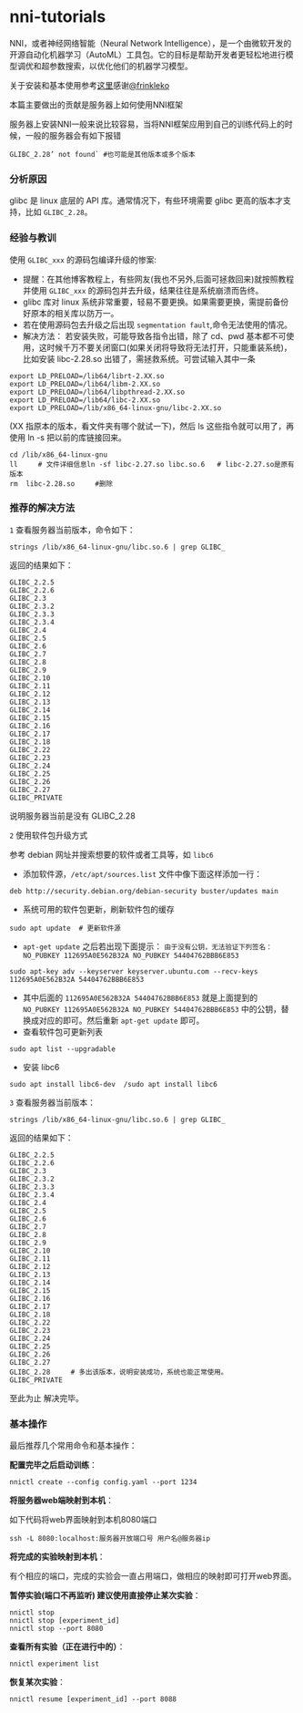 # nni-tutorials
NNI，或者神经网络智能（Neural Network Intelligence），是一个由微软开发的开源自动化机器学习（AutoML）工具包。它的目标是帮助开发者更轻松地进行模型调优和超参数搜索，以优化他们的机器学习模型。

关于安装和基本使用参考[这里](https://github.com/frinkleko/nni-pyg-example)感谢[@frinkleko](https://github.com/frinkleko)

本篇主要做出的贡献是服务器上如何使用NNI框架

服务器上安装NNI一般来说比较容易，当将NNI框架应用到自己的训练代码上的时候，一般的服务器会有如下报错

```
GLIBC_2.28’ not found` #也可能是其他版本或多个版本
```

### 分析原因

glibc 是 linux 底层的 API 库。通常情况下，有些环境需要 glibc 更高的版本才支持，比如 `GLIBC_2.28`。

### 经验与教训

使用 `GLIBC_xxx` 的源码包编译升级的惨案:

* 提醒：在其他博客教程上，有些网友(我也不另外,后面可拯救回来)就按照教程并使用 `GLIBC_xxx` 的源码包并去升级，结果往往是系统崩溃而告终。
* glibc 库对 linux 系统非常重要，轻易不要更换。如果需要更换，需提前备份好原本的相关库以防万一。
* 若在使用源码包去升级之后出现 `segmentation fault`,命令无法使用的情况。
* 解决方法：
  若安装失败，可能导致各指令出错，除了 cd、pwd 基本都不可使用，这时候千万不要关闭窗口(如果关闭将导致将无法打开，只能重装系统)，比如安装 libc-2.28.so 出错了，需拯救系统。可尝试输入其中一条

```
export LD_PRELOAD=/lib64/librt-2.XX.so
export LD_PRELOAD=/lib64/libm-2.XX.so
export LD_PRELOAD=/lib64/libpthread-2.XX.so
export LD_PRELOAD=/lib64/libc-2.XX.so
export LD_PRELOAD=/lib/x86_64-linux-gnu/libc-2.XX.so
```

(XX 指原本的版本，看文件夹有哪个就试一下)，然后 ls 这些指令就可以用了，再使用 ln -s 把以前的库链接回来。

```
cd /lib/x86_64-linux-gnu
ll     # 文件详细信息ln -sf libc-2.27.so libc.so.6   # libc-2.27.so是原有版本
rm  libc-2.28.so     #删除
```

### 推荐的解决方法

`1` 查看服务器当前版本，命令如下：

```
strings /lib/x86_64-linux-gnu/libc.so.6 | grep GLIBC_
```

返回的结果如下：

```
GLIBC_2.2.5
GLIBC_2.2.6
GLIBC_2.3
GLIBC_2.3.2
GLIBC_2.3.3
GLIBC_2.3.4
GLIBC_2.4
GLIBC_2.5
GLIBC_2.6
GLIBC_2.7
GLIBC_2.8
GLIBC_2.9
GLIBC_2.10
GLIBC_2.11
GLIBC_2.12
GLIBC_2.13
GLIBC_2.14
GLIBC_2.15
GLIBC_2.16
GLIBC_2.17
GLIBC_2.18
GLIBC_2.22
GLIBC_2.23
GLIBC_2.24
GLIBC_2.25
GLIBC_2.26
GLIBC_2.27
GLIBC_PRIVATE
```

说明服务器当前是没有 GLIBC_2.28

`2` 使用软件包升级方式

参考 debian 网址并搜索想要的软件或者工具等，如 `libc6`

* 添加软件源，`/etc/apt/sources.list` 文件中像下面这样添加一行：

```
deb http://security.debian.org/debian-security buster/updates main
```

* 系统可用的软件包更新，刷新软件包的缓存

```
sudo apt update  # 更新软件源
```

* `apt-get update` 之后若出现下面提示：
  `由于没有公钥，无法验证下列签名： NO_PUBKEY 112695A0E562B32A NO_PUBKEY 54404762BBB6E853`

```
sudo apt-key adv --keyserver keyserver.ubuntu.com --recv-keys 112695A0E562B32A 54404762BBB6E853
```

* 其中后面的 `112695A0E562B32A 54404762BBB6E853` 就是上面提到的 `NO_PUBKEY 112695A0E562B32A NO_PUBKEY 54404762BBB6E853` 中的公钥，替换成对应的即可。然后重新 `apt-get update` 即可。
* 查看软件包可更新列表

```
sudo apt list --upgradable
```

* 安装 libc6

```
sudo apt install libc6-dev  /sudo apt install libc6
```

`3` 查看服务器当前版本：

```
strings /lib/x86_64-linux-gnu/libc.so.6 | grep GLIBC_
```

返回的结果如下：

```
GLIBC_2.2.5
GLIBC_2.2.6
GLIBC_2.3
GLIBC_2.3.2
GLIBC_2.3.3
GLIBC_2.3.4
GLIBC_2.4
GLIBC_2.5
GLIBC_2.6
GLIBC_2.7
GLIBC_2.8
GLIBC_2.9
GLIBC_2.10
GLIBC_2.11
GLIBC_2.12
GLIBC_2.13
GLIBC_2.14
GLIBC_2.15
GLIBC_2.16
GLIBC_2.17
GLIBC_2.18
GLIBC_2.22
GLIBC_2.23
GLIBC_2.24
GLIBC_2.25
GLIBC_2.26
GLIBC_2.27
GLIBC_2.28     # 多出该版本，说明安装成功，系统也能正常使用。
GLIBC_PRIVATE
```

至此为止 解决完毕。

### 基本操作

最后推荐几个常用命令和基本操作：

**配置完毕之后启动训练**：

```
nnictl create --config config.yaml --port 1234
```

**将服务器web端映射到本机**：

如下代码将web界面映射到本机8080端口

```
ssh -L 8080:localhost:服务器开放端口号 用户名@服务器ip
```

**将完成的实验映射到本机**：

有个相应的端口，完成的实验会一直占用端口，做相应的映射即可打开web界面。

**暂停实验(端口不再监听) 建议使用直接停止某次实验**：

```
nnictl stop
nnictl stop [experiment_id]
nnictl stop --port 8080
```
**查看所有实验（正在进行中的）**：

```
nnictl experiment list
```
**恢复某次实验**：

```
nnictl resume [experiment_id] --port 8088
```
